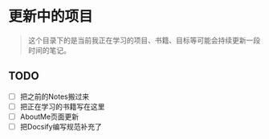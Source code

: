 # 更新中的项目
> 这个目录下的是当前我正在学习的项目、书籍、目标等可能会持续更新一段时间的笔记。

## TODO
- [ ] 把之前的Notes搬过来
- [ ] 把正在学习的书籍写在这里
- [ ] AboutMe页面更新
- [ ] 把Docsify编写规范补充了
